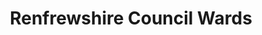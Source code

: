 ---
schema: default
title: Renfrewshire Council Wards
organization: Renfrewshire Council
notes: >-
    
resources:
  - name: Renfrewshire Council Wards FEATURE LAYER
  - url: >-
      
  - format: FEATURE LAYER
license: 
category:

  - Boundaries
  - Live Data
  - Local Area Committee
  - Wards
  - Renfrewshire
  - Open Data
maintainer: Renfrewshire Council
maintainer_email: someone@example.com
---